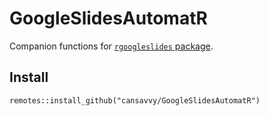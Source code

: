# GoogleSlidesAutomatR

Companion functions for [`rgoogleslides` package](https://github.com/hairizuanbinnoorazman/rgoogleslides).

## Install

```
remotes::install_github("cansavvy/GoogleSlidesAutomatR")
```
